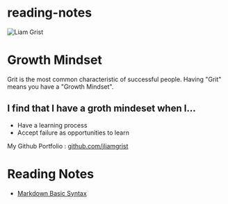 # reading-notes


![Liam Grist](https://avatars.githubusercontent.com/u/75773961?v=4)

# Growth Mindset

Grit is the most common characteristic of successful people. Having "Grit" means you have a "Growth Mindset". 
## I find that I have a groth mindeset when I...
 - Have a learning process
 - Accept failure as opportunities to learn

 My Github Portfolio : [github.com/jliamgrist](https://github.com/jliamgrist)

# Reading Notes
- [Markdown Basic Syntax](https://jliamgrist.github.io/reading-notes/markdown-basic-syntax/)